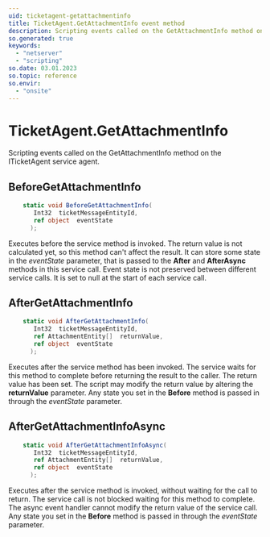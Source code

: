 ```yaml
---
uid: ticketagent-getattachmentinfo
title: TicketAgent.GetAttachmentInfo event method
description: Scripting events called on the GetAttachmentInfo method on the TicketAgent service agent.
so.generated: true
keywords:
  - "netserver"
  - "scripting"
so.date: 03.01.2023
so.topic: reference
so.envir:
  - "onsite"
---
```

# TicketAgent.GetAttachmentInfo

Scripting events called on the <see cref='M:SuperOffice.CRM.Services.ITicketAgent.GetAttachmentInfo'>GetAttachmentInfo</see> method on the <see cref='ITicketAgent'>ITicketAgent</see>  service agent.

## BeforeGetAttachmentInfo
```cs
    static void BeforeGetAttachmentInfo(
       Int32  ticketMessageEntityId,
       ref object  eventState
      );
```
Executes before the service method is invoked.
The return value is not calculated yet, so this method can't affect the result.
It can store some state in the *eventState* parameter, that is passed to the **After** and **AfterAsync** methods in this service call.
Event state is not preserved between different service calls. It is set to null at the start of each service call.
## AfterGetAttachmentInfo
```cs
    static void AfterGetAttachmentInfo(
       Int32  ticketMessageEntityId,
       ref AttachmentEntity[]  returnValue,
       ref object  eventState
      );
```
Executes after the service method has been invoked. The service waits for this method to complete before returning the result to the caller.
The return value has been set. The script may modify the return value by altering the **returnValue** parameter.
Any state you set in the **Before** method is passed in through the *eventState* parameter.
## AfterGetAttachmentInfoAsync
```cs
    static void AfterGetAttachmentInfoAsync(
       Int32  ticketMessageEntityId,
       ref AttachmentEntity[]  returnValue,
       ref object  eventState
      );
```
Executes after the service method is invoked, without waiting for the call to return.
The service call is not blocked waiting for this method to complete.
The async event handler cannot modify the return value of the service call.
Any state you set in the **Before** method is passed in through the *eventState* parameter.

